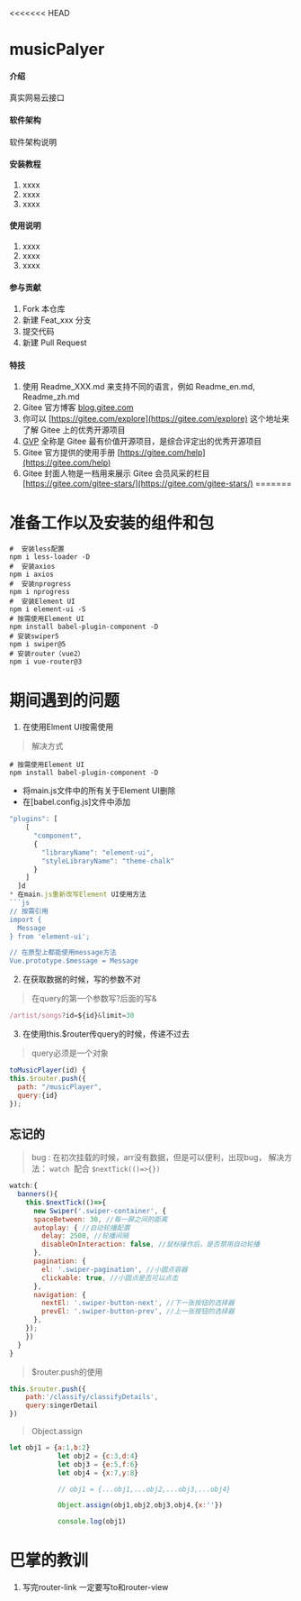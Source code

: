 <<<<<<< HEAD
# musicPalyer

#### 介绍
真实网易云接口

#### 软件架构
软件架构说明


#### 安装教程

1.  xxxx
2.  xxxx
3.  xxxx

#### 使用说明

1.  xxxx
2.  xxxx
3.  xxxx

#### 参与贡献

1.  Fork 本仓库
2.  新建 Feat_xxx 分支
3.  提交代码
4.  新建 Pull Request


#### 特技

1.  使用 Readme\_XXX.md 来支持不同的语言，例如 Readme\_en.md, Readme\_zh.md
2.  Gitee 官方博客 [blog.gitee.com](https://blog.gitee.com)
3.  你可以 [https://gitee.com/explore](https://gitee.com/explore) 这个地址来了解 Gitee 上的优秀开源项目
4.  [GVP](https://gitee.com/gvp) 全称是 Gitee 最有价值开源项目，是综合评定出的优秀开源项目
5.  Gitee 官方提供的使用手册 [https://gitee.com/help](https://gitee.com/help)
6.  Gitee 封面人物是一档用来展示 Gitee 会员风采的栏目 [https://gitee.com/gitee-stars/](https://gitee.com/gitee-stars/)
=======
# 准备工作以及安装的组件和包
```shell
#  安装less配置
npm i less-loader -D
#  安装axios
npm i axios
#  安装nprogress
npm i nprogress
#  安装Element UI
npm i element-ui -S
# 按需使用Element UI
npm install babel-plugin-component -D
# 安装swiper5
npm i swiper@5
# 安装router（vue2）
npm i vue-router@3
```

# 期间遇到的问题
1. 在使用Elment UI按需使用
>解决方式
```shell
# 按需使用Element UI
npm install babel-plugin-component -D
```
* 将main.js文件中的所有关于Element UI删除
* 在[babel.config.js]文件中添加
```js
"plugins": [
    [
      "component",
      {
        "libraryName": "element-ui",
        "styleLibraryName": "theme-chalk"
      }
    ]
  ]d
* 在main.js重新改写Element UI使用方法
```js
// 按需引用
import {
  Message
} from 'element-ui';

// 在原型上都能使用message方法
Vue.prototype.$message = Message

```
2. 在获取数据的时候，写的参数不对
>在query的第一个参数写?后面的写&
```js
/artist/songs?id=${id}&limit=30
```
3. 在使用this.$router传query的时候，传递不过去
>query必须是一个对象
```js
toMusicPlayer(id) {
this.$router.push({
  path: "/musicPlayer",
  query:{id}
});
```


## 忘记的
>bug : 在初次挂载的时候，arr没有数据，但是可以便利，出现bug，
解决方法：
  `watch `配合 `$nextTick(()=>{})` 
```js
watch:{
  banners(){
    this.$nextTick(()=>{
      new Swiper('.swiper-container', {
      spaceBetween: 30, //每一屏之间的距离
      autoplay: { //自动轮播配置
        delay: 2500, //轮播间隔
        disableOnInteraction: false, //鼠标操作后，是否禁用自动轮播
      },
      pagination: {
        el: '.swiper-pagination', //小圆点容器
        clickable: true, //小圆点是否可以点击
      },
      navigation: {
        nextEl: '.swiper-button-next', //下一张按钮的选择器
        prevEl: '.swiper-button-prev', //上一张按钮的选择器
      },
    });
    })
  }
}
```
>$router.push的使用
```js
this.$router.push({
    path:'/classify/classifyDetails',
    query:singerDetail
})
```
>Object.assign
```js
let obj1 = {a:1,b:2}
			let obj2 = {c:3,d:4}
			let obj3 = {e:5,f:6}
			let obj4 = {x:7,y:8}

			// obj1 = {...obj1,...obj2,...obj3,...obj4}

			Object.assign(obj1,obj2,obj3,obj4,{x:''})

			console.log(obj1)
```


# 巴掌的教训
1. 写完router-link 一定要写to和router-view
